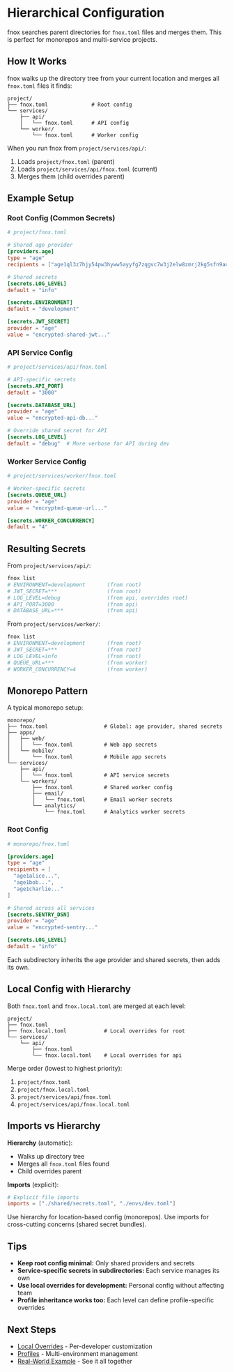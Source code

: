 # Hierarchical Configuration

fnox searches parent directories for `fnox.toml` files and merges them. This is perfect for monorepos and multi-service projects.

## How It Works

fnox walks up the directory tree from your current location and merges all `fnox.toml` files it finds:

```
project/
├── fnox.toml              # Root config
└── services/
    ├── api/
    │   └── fnox.toml      # API config
    └── worker/
        └── fnox.toml      # Worker config
```

When you run fnox from `project/services/api/`:

1. Loads `project/fnox.toml` (parent)
2. Loads `project/services/api/fnox.toml` (current)
3. Merges them (child overrides parent)

## Example Setup

### Root Config (Common Secrets)

```toml
# project/fnox.toml

# Shared age provider
[providers.age]
type = "age"
recipients = ["age1ql3z7hjy54pw3hyww5ayyfg7zqgvc7w3j2elw8zmrj2kg5sfn9aqmcac8p"]

# Shared secrets
[secrets.LOG_LEVEL]
default = "info"

[secrets.ENVIRONMENT]
default = "development"

[secrets.JWT_SECRET]
provider = "age"
value = "encrypted-shared-jwt..."
```

### API Service Config

```toml
# project/services/api/fnox.toml

# API-specific secrets
[secrets.API_PORT]
default = "3000"

[secrets.DATABASE_URL]
provider = "age"
value = "encrypted-api-db..."

# Override shared secret for API
[secrets.LOG_LEVEL]
default = "debug"  # More verbose for API during dev
```

### Worker Service Config

```toml
# project/services/worker/fnox.toml

# Worker-specific secrets
[secrets.QUEUE_URL]
provider = "age"
value = "encrypted-queue-url..."

[secrets.WORKER_CONCURRENCY]
default = "4"
```

## Resulting Secrets

From `project/services/api/`:

```bash
fnox list
# ENVIRONMENT=development       (from root)
# JWT_SECRET=***                (from root)
# LOG_LEVEL=debug               (from api, overrides root)
# API_PORT=3000                 (from api)
# DATABASE_URL=***              (from api)
```

From `project/services/worker/`:

```bash
fnox list
# ENVIRONMENT=development       (from root)
# JWT_SECRET=***                (from root)
# LOG_LEVEL=info                (from root)
# QUEUE_URL=***                 (from worker)
# WORKER_CONCURRENCY=4          (from worker)
```

## Monorepo Pattern

A typical monorepo setup:

```
monorepo/
├── fnox.toml                  # Global: age provider, shared secrets
├── apps/
│   ├── web/
│   │   └── fnox.toml          # Web app secrets
│   └── mobile/
│       └── fnox.toml          # Mobile app secrets
└── services/
    ├── api/
    │   └── fnox.toml          # API service secrets
    └── workers/
        ├── fnox.toml          # Shared worker config
        ├── email/
        │   └── fnox.toml      # Email worker secrets
        └── analytics/
            └── fnox.toml      # Analytics worker secrets
```

### Root Config

```toml
# monorepo/fnox.toml

[providers.age]
type = "age"
recipients = [
  "age1alice...",
  "age1bob...",
  "age1charlie..."
]

# Shared across all services
[secrets.SENTRY_DSN]
provider = "age"
value = "encrypted-sentry..."

[secrets.LOG_LEVEL]
default = "info"
```

Each subdirectory inherits the age provider and shared secrets, then adds its own.

## Local Config with Hierarchy

Both `fnox.toml` and `fnox.local.toml` are merged at each level:

```
project/
├── fnox.toml
├── fnox.local.toml            # Local overrides for root
└── services/
    └── api/
        ├── fnox.toml
        └── fnox.local.toml    # Local overrides for api
```

Merge order (lowest to highest priority):

1. `project/fnox.toml`
2. `project/fnox.local.toml`
3. `project/services/api/fnox.toml`
4. `project/services/api/fnox.local.toml`

## Imports vs Hierarchy

**Hierarchy** (automatic):

- Walks up directory tree
- Merges all `fnox.toml` files found
- Child overrides parent

**Imports** (explicit):

```toml
# Explicit file imports
imports = ["./shared/secrets.toml", "./envs/dev.toml"]
```

Use hierarchy for location-based config (monorepos). Use imports for cross-cutting concerns (shared secret bundles).

## Tips

- **Keep root config minimal:** Only shared providers and secrets
- **Service-specific secrets in subdirectories:** Each service manages its own
- **Use local overrides for development:** Personal config without affecting team
- **Profile inheritance works too:** Each level can define profile-specific overrides

## Next Steps

- [Local Overrides](/guide/local-overrides) - Per-developer customization
- [Profiles](/guide/profiles) - Multi-environment management
- [Real-World Example](/guide/real-world-example) - See it all together
